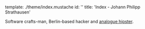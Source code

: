 template: ./theme/index.mustache
id: ''
title: 'Index - Johann Philipp Strathausen'


Software crafts-man, Berlin-based hacker and
<a href="http://lomography.com">analogue hipster</a>.
